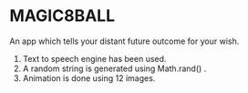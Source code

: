 # MAGIC8BALL
An app which tells your distant future outcome for your wish.
1. Text to speech engine has been used.
2. A random string is generated using Math.rand() .
3. Animation is done using 12 images.

